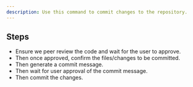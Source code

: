 ```yaml
---
description: Use this command to commit changes to the repository.
---
```


## Steps

- Ensure we peer review the code and wait for the user to approve.
- Then once approved, confirm the files/changes to be committed.
- Then generate a commit message.
- Then wait for user approval of the commit message.
- Then commit the changes.
